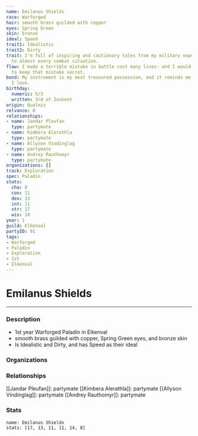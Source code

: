 ```yaml
---
name: Emilanus Shields
race: Warforged
hair: smooth brass guilded with copper
eyes: Spring Green
skin: bronze
ideal: Speed
trait1: Idealistic
trait2: Dirty
trait: I'm full of inspiring and cautionary tales from my military experience relevant
  to almost every combat situation.
flaw: I made a terrible mistake in battle cost many lives- and I would do anything
  to keep that mistake secret.
bond: My instrument is my most treasured possession, and it reminds me of someone
  I love.
birthday:
  numeric: 5/3
  written: 3rd of Iounent
origin: Qualnis
relvance: 0
relationships:
- name: Jandar Pleufan
  type: partymate
- name: Kimbera Alerathla
  type: partymate
- name: Allyson Vindinglag
  type: partymate
- name: Andrey Rauthomyr
  type: partymate
organizations: []
track: Exploration
spec: Paladin
stats:
  cha: 8
  con: 11
  dex: 13
  int: 11
  str: 17
  wis: 14
year: 1
guild: Elkenval
partyID: 91
tags:
- Warforged
- Paladin
- Exploration
- 1st
- Elkenval
---
```

# Emilanus Shields
---
### Description
- 1st year Warforged Paladin in Elkenval
- smooth brass guilded with copper, Spring Green eyes, and bronze skin
- Is Idealistic and Dirty, and has Speed as their ideal

### Organizations
### Relationships
[[Jandar Pleufan]]: partymate
[[Kimbera Alerathla]]: partymate
[[Allyson Vindinglag]]: partymate
[[Andrey Rauthomyr]]: partymate
### Stats
```statblock
name: Emilanus Shields
stats: [17, 13, 11, 11, 14, 8]
```
